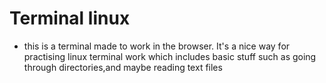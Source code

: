 # Terminal linux
- this is a terminal made to work in the browser. It's a nice way for practising linux terminal work which includes basic stuff such as going through 
directories,and maybe reading text files
